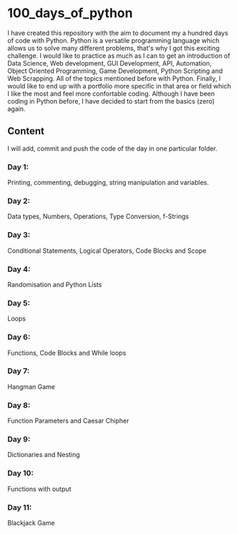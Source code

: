 # 100_days_of_python
I have created this repository with the aim to document my a hundred days of code with Python. 
Python is a versatile programming language which allows us to solve many different problems, that's why I got this exciting challenge.
I would like to practice as much as I can to get an introduction of Data Science, Web development, GUI Development, API, Automation, Object Oriented Programming, Game Development, Python Scripting and Web Scrapping. All of the topics mentioned before with Python. Finally, I would like to end up with a portfolio more specific in that area or field which I like the most and feel more confortable coding.
Although I have been coding in Python before, I have decided to start from the basics (zero) again.
## Content
I will add, commit and push the code of the day in one particular folder.
### Day 1: 
Printing, commenting, debugging, string manipulation and variables.
### Day 2:
Data types, Numbers, Operations, Type Conversion, f-Strings
### Day 3:
Conditional Statements, Logical Operators, Code Blocks and Scope
### Day 4:
Randomisation and Python Lists
### Day 5:
Loops
### Day 6:
Functions, Code Blocks and While loops
### Day 7:
Hangman Game
### Day 8:
Function Parameters and Caesar Chipher
### Day 9:
Dictionaries and Nesting
### Day 10:
Functions with output
### Day 11:
Blackjack Game
